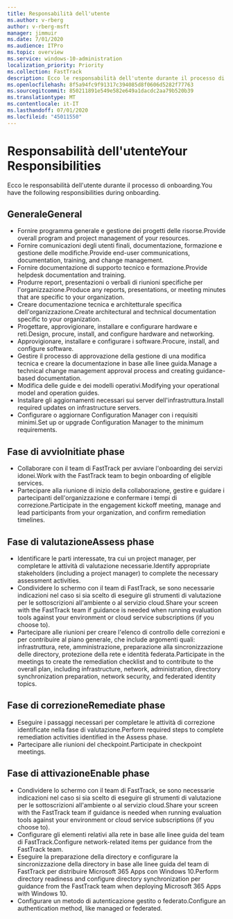 ```yaml
---
title: Responsabilità dell'utente
ms.author: v-rberg
author: v-rberg-msft
manager: jimmuir
ms.date: 7/01/2020
ms.audience: ITPro
ms.topic: overview
ms.service: windows-10-administration
localization_priority: Priority
ms.collection: FastTrack
description: Ecco le responsabilità dell'utente durante il processo di onboarding di Windows 10.
ms.openlocfilehash: 8f5a94fc9f91317c394085d8f0606d5282f77763
ms.sourcegitcommit: 850211891e549e582e649a1dacdc2aa79b520b39
ms.translationtype: MT
ms.contentlocale: it-IT
ms.lasthandoff: 07/01/2020
ms.locfileid: "45011550"
---
```

# <a name="your-responsibilities"></a><span data-ttu-id="cf570-103">Responsabilità dell'utente</span><span class="sxs-lookup"><span data-stu-id="cf570-103">Your Responsibilities</span></span>

<span data-ttu-id="cf570-104">Ecco le responsabilità dell'utente durante il processo di onboarding.</span><span class="sxs-lookup"><span data-stu-id="cf570-104">You have the following responsibilities during onboarding.</span></span>

## <a name="general"></a><span data-ttu-id="cf570-105">Generale</span><span class="sxs-lookup"><span data-stu-id="cf570-105">General</span></span>

- <span data-ttu-id="cf570-106">Fornire programma generale e gestione dei progetti delle risorse.</span><span class="sxs-lookup"><span data-stu-id="cf570-106">Provide overall program and project management of your resources.</span></span>
- <span data-ttu-id="cf570-107">Fornire comunicazioni degli utenti finali, documentazione, formazione e gestione delle modifiche.</span><span class="sxs-lookup"><span data-stu-id="cf570-107">Provide end-user communications, documentation, training, and change management.</span></span>
- <span data-ttu-id="cf570-108">Fornire documentazione di supporto tecnico e formazione.</span><span class="sxs-lookup"><span data-stu-id="cf570-108">Provide helpdesk documentation and training.</span></span>
- <span data-ttu-id="cf570-109">Produrre report, presentazioni o verbali di riunioni specifiche per l'organizzazione.</span><span class="sxs-lookup"><span data-stu-id="cf570-109">Produce any reports, presentations, or meeting minutes that are specific to your organization.</span></span>
- <span data-ttu-id="cf570-110">Creare documentazione tecnica e architetturale specifica dell'organizzazione.</span><span class="sxs-lookup"><span data-stu-id="cf570-110">Create architectural and technical documentation specific to your organization.</span></span>
- <span data-ttu-id="cf570-111">Progettare, approvigionare, installare e configurare hardware e reti.</span><span class="sxs-lookup"><span data-stu-id="cf570-111">Design, procure, install, and configure hardware and networking.</span></span>
- <span data-ttu-id="cf570-112">Approvigionare, installare e configurare i software.</span><span class="sxs-lookup"><span data-stu-id="cf570-112">Procure, install, and configure software.</span></span>
- <span data-ttu-id="cf570-113">Gestire il processo di approvazione della gestione di una modifica tecnica e creare la documentazione in base alle linee guida.</span><span class="sxs-lookup"><span data-stu-id="cf570-113">Manage a technical change management approval process and creating guidance-based documentation.</span></span>
- <span data-ttu-id="cf570-114">Modifica delle guide e dei modelli operativi.</span><span class="sxs-lookup"><span data-stu-id="cf570-114">Modifying your operational model and operation guides.</span></span>
- <span data-ttu-id="cf570-115">Installare gli aggiornamenti necessari sui server dell'infrastruttura.</span><span class="sxs-lookup"><span data-stu-id="cf570-115">Install required updates on infrastructure servers.</span></span>
- <span data-ttu-id="cf570-116">Configurare o aggiornare Configuration Manager con i requisiti minimi.</span><span class="sxs-lookup"><span data-stu-id="cf570-116">Set up or upgrade Configuration Manager to the minimum requirements.</span></span>

## <a name="initiate-phase"></a><span data-ttu-id="cf570-117">Fase di avvio</span><span class="sxs-lookup"><span data-stu-id="cf570-117">Initiate phase</span></span>

- <span data-ttu-id="cf570-118">Collaborare con il team di FastTrack per avviare l'onboarding dei servizi idonei.</span><span class="sxs-lookup"><span data-stu-id="cf570-118">Work with the FastTrack team to begin onboarding of eligible services.</span></span>
- <span data-ttu-id="cf570-119">Partecipare alla riunione di inizio della collaborazione, gestire e guidare i partecipanti dell'organizzazione e confermare i tempi di correzione.</span><span class="sxs-lookup"><span data-stu-id="cf570-119">Participate in the engagement kickoff meeting, manage and lead participants from your organization, and confirm remediation timelines.</span></span>

## <a name="assess-phase"></a><span data-ttu-id="cf570-120">Fase di valutazione</span><span class="sxs-lookup"><span data-stu-id="cf570-120">Assess phase</span></span>

- <span data-ttu-id="cf570-121">Identificare le parti interessate, tra cui un project manager, per completare le attività di valutazione necessarie.</span><span class="sxs-lookup"><span data-stu-id="cf570-121">Identify appropriate stakeholders (including a project manager) to complete the necessary assessment activities.</span></span>
- <span data-ttu-id="cf570-122">Condividere lo schermo con il team di FastTrack, se sono necessarie indicazioni nel caso si sia scelto di eseguire gli strumenti di valutazione per le sottoscrizioni all'ambiente o al servizio cloud.</span><span class="sxs-lookup"><span data-stu-id="cf570-122">Share your screen with the FastTrack team if guidance is needed when running evaluation tools against your environment or cloud service subscriptions (if you choose to).</span></span>
- <span data-ttu-id="cf570-123">Partecipare alle riunioni per creare l'elenco di controllo delle correzioni e per contribuire al piano generale, che include argomenti quali: infrastruttura, rete, amministrazione, preparazione alla sincronizzazione delle directory, protezione della rete e identità federata.</span><span class="sxs-lookup"><span data-stu-id="cf570-123">Participate in the meetings to create the remediation checklist and to contribute to the overall plan, including infrastructure, network, administration, directory synchronization preparation, network security, and federated identity topics.</span></span>

## <a name="remediate-phase"></a><span data-ttu-id="cf570-124">Fase di correzione</span><span class="sxs-lookup"><span data-stu-id="cf570-124">Remediate phase</span></span>

- <span data-ttu-id="cf570-125">Eseguire i passaggi necessari per completare le attività di correzione identificate nella fase di valutazione.</span><span class="sxs-lookup"><span data-stu-id="cf570-125">Perform required steps to complete remediation activities identified in the Assess phase.</span></span>
- <span data-ttu-id="cf570-126">Partecipare alle riunioni del checkpoint.</span><span class="sxs-lookup"><span data-stu-id="cf570-126">Participate in checkpoint meetings.</span></span>

## <a name="enable-phase"></a><span data-ttu-id="cf570-127">Fase di attivazione</span><span class="sxs-lookup"><span data-stu-id="cf570-127">Enable phase</span></span>

- <span data-ttu-id="cf570-128">Condividere lo schermo con il team di FastTrack, se sono necessarie indicazioni nel caso si sia scelto di eseguire gli strumenti di valutazione per le sottoscrizioni all'ambiente o al servizio cloud.</span><span class="sxs-lookup"><span data-stu-id="cf570-128">Share your screen with the FastTrack team if guidance is needed when running evaluation tools against your environment or cloud service subscriptions (if you choose to).</span></span>
- <span data-ttu-id="cf570-129">Configurare gli elementi relativi alla rete in base alle linee guida del team di FastTrack.</span><span class="sxs-lookup"><span data-stu-id="cf570-129">Configure network-related items per guidance from the FastTrack team.</span></span>
- <span data-ttu-id="cf570-130">Eseguire la preparazione della directory e configurare la sincronizzazione della directory in base alle linee guida del team di FastTrack per distribuire Microsoft 365 Apps con Windows 10.</span><span class="sxs-lookup"><span data-stu-id="cf570-130">Perform directory readiness and configure directory synchronization per guidance from the FastTrack team when deploying Microsoft 365 Apps with Windows 10.</span></span>
- <span data-ttu-id="cf570-131">Configurare un metodo di autenticazione gestito o federato.</span><span class="sxs-lookup"><span data-stu-id="cf570-131">Configure an authentication method, like managed or federated.</span></span>

